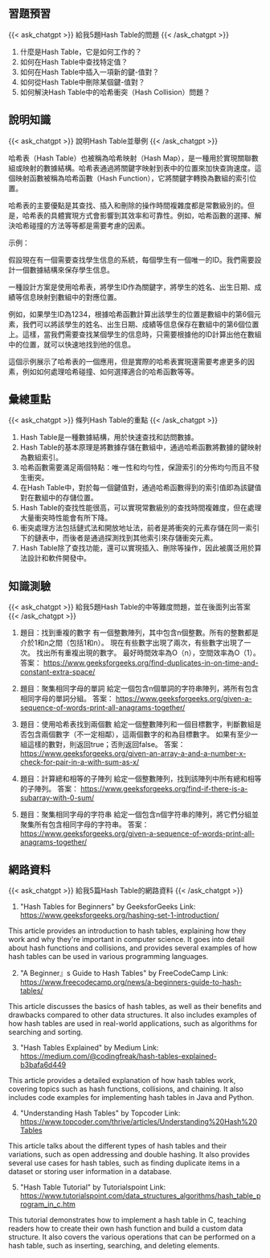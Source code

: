 ## 習題預習
{{< ask_chatgpt >}}
給我5題Hash Table的問題
{{< /ask_chatgpt >}}



1. 什麼是Hash Table，它是如何工作的？
2. 如何在Hash Table中查找特定值？
3. 如何在Hash Table中插入一項新的鍵-值對？
4. 如何從Hash Table中刪除某個鍵-值對？
5. 如何解決Hash Table中的哈希衝突（Hash Collision）問題？   

## 說明知識
{{< ask_chatgpt >}}
說明Hash Table並舉例
{{< /ask_chatgpt >}}



哈希表（Hash Table）也被稱為哈希映射（Hash Map），是一種用於實現關聯數組或映射的數據結構。哈希表通過將關鍵字映射到表中的位置來加快查詢速度。這個映射函數被稱為哈希函數（Hash Function），它將關鍵字轉換為數組的索引位置。

哈希表的主要優點是其查找、插入和刪除的操作時間複雜度都是常數級別的。但是，哈希表的具體實現方式會影響到其效率和可靠性。例如，哈希函數的選擇、解決哈希碰撞的方法等等都是需要考慮的因素。

示例：

假設現在有一個需要查找學生信息的系統，每個學生有一個唯一的ID。我們需要設計一個數據結構來保存學生信息。

一種設計方案是使用哈希表，將學生ID作為關鍵字，將學生的姓名、出生日期、成績等信息映射到數組中的對應位置。

例如，如果學生ID為1234，根據哈希函數計算出該學生的位置是數組中的第6個元素，我們可以將該學生的姓名、出生日期、成績等信息保存在數組中的第6個位置上。這樣，當我們需要查找某個學生的信息時，只需要根據他的ID計算出他在數組中的位置，就可以快速地找到他的信息。

這個示例展示了哈希表的一個應用，但是實際的哈希表實現還需要考慮更多的因素，例如如何處理哈希碰撞、如何選擇適合的哈希函數等等。   

## 彙總重點
{{< ask_chatgpt >}}
條列Hash Table的重點
{{< /ask_chatgpt >}}



1. Hash Table是一種數據結構，用於快速查找和訪問數據。
2. Hash Table的基本原理是將數據存儲在數組中，通過哈希函數將數據的鍵映射為數組索引。
3. 哈希函數需要滿足兩個特點：唯一性和均勻性，保證索引的分佈均勻而且不發生衝突。
4. 在Hash Table中，對於每一個鍵值對，通過哈希函數得到的索引值即為該鍵值對在數組中的存儲位置。
5. Hash Table的查找性能很高，可以實現常數級別的查找時間複雜度，但在處理大量衝突時性能會有所下降。
6. 衝突處理方法包括鏈式法和開放地址法，前者是將衝突的元素存儲在同一索引下的鏈表中，而後者是通過探測找到其他索引來存儲衝突元素。
7. Hash Table除了查找功能，還可以實現插入、刪除等操作，因此被廣泛用於算法設計和軟件開發中。   

## 知識測驗
{{< ask_chatgpt >}}
給我5題Hash Table的中等難度問題，並在後面列出答案
{{< /ask_chatgpt >}}



1. 題目：找到重複的數字
有一個整數陣列，其中包含n個整數。所有的整數都是介於1和n之間（包括1和n）。 現在有些數字出現了兩次，有些數字出現了一次。 找出所有重複出現的數字。 最好時間效率為O（n），空間效率為O（1）。
答案： https://www.geeksforgeeks.org/find-duplicates-in-on-time-and-constant-extra-space/

2. 題目：聚集相同字母的單詞
給定一個包含n個單詞的字符串陣列，將所有包含相同字母的單詞分組。
答案： https://www.geeksforgeeks.org/given-a-sequence-of-words-print-all-anagrams-together/

3. 題目：使用哈希表找到兩個數
給定一個整數陣列和一個目標數字，判斷數組是否包含兩個數字（不一定相鄰），這兩個數字的和為目標數字。 如果有至少一組這樣的數對，則返回true；否則返回false。
答案： https://www.geeksforgeeks.org/given-an-array-a-and-a-number-x-check-for-pair-in-a-with-sum-as-x/

4. 題目：計算總和相等的子陣列
給定一個整數陣列，找到該陣列中所有總和相等的子陣列。
答案： https://www.geeksforgeeks.org/find-if-there-is-a-subarray-with-0-sum/

5. 題目：聚集相同字母的字符串
給定一個包含n個字符串的陣列，將它們分組並聚集所有包含相同字母的字符串。
答案： https://www.geeksforgeeks.org/given-a-sequence-of-words-print-all-anagrams-together/   

## 網路資料
{{< ask_chatgpt >}}
給我5篇Hash Table的網路資料
{{< /ask_chatgpt >}}



1. "Hash Tables for Beginners" by GeeksforGeeks
Link: https://www.geeksforgeeks.org/hashing-set-1-introduction/

This article provides an introduction to hash tables, explaining how they work and why they're important in computer science. It goes into detail about hash functions and collisions, and provides several examples of how hash tables can be used in various programming languages.

2. "A Beginner』s Guide to Hash Tables" by FreeCodeCamp
Link: https://www.freecodecamp.org/news/a-beginners-guide-to-hash-tables/

This article discusses the basics of hash tables, as well as their benefits and drawbacks compared to other data structures. It also includes examples of how hash tables are used in real-world applications, such as algorithms for searching and sorting.

3. "Hash Tables Explained" by Medium
Link: https://medium.com/@codingfreak/hash-tables-explained-b3bafa6d449

This article provides a detailed explanation of how hash tables work, covering topics such as hash functions, collisions, and chaining. It also includes code examples for implementing hash tables in Java and Python.

4. "Understanding Hash Tables" by Topcoder
Link: https://www.topcoder.com/thrive/articles/Understanding%20Hash%20Tables

This article talks about the different types of hash tables and their variations, such as open addressing and double hashing. It also provides several use cases for hash tables, such as finding duplicate items in a dataset or storing user information in a database.

5. "Hash Table Tutorial" by Tutorialspoint
Link: https://www.tutorialspoint.com/data_structures_algorithms/hash_table_program_in_c.htm

This tutorial demonstrates how to implement a hash table in C, teaching readers how to create their own hash function and build a custom data structure. It also covers the various operations that can be performed on a hash table, such as inserting, searching, and deleting elements.   

